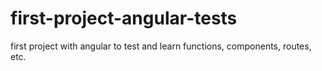 # first-project-angular-tests
first project with angular to test and learn functions, components, routes, etc.
